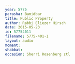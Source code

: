 ```yaml
---
year: 5775
parasha: Bamidbar
title: Public Property
author: Rabbi Eliezer Hirsch
date: 2015-05-23
id: 57754011
filename: 5775-401-1
layout: audio
moment: 
shabbat: 
occasion: Sherri Rosenberg ztl
---
```

